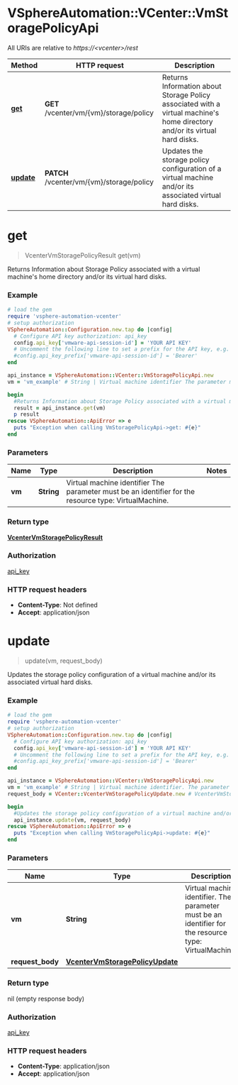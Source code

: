 # VSphereAutomation::VCenter::VmStoragePolicyApi

All URIs are relative to *https://&lt;vcenter&gt;/rest*

Method | HTTP request | Description
------------- | ------------- | -------------
[**get**](VmStoragePolicyApi.md#get) | **GET** /vcenter/vm/{vm}/storage/policy | Returns Information about Storage Policy associated with a virtual machine&#39;s home directory and/or its virtual hard disks.
[**update**](VmStoragePolicyApi.md#update) | **PATCH** /vcenter/vm/{vm}/storage/policy | Updates the storage policy configuration of a virtual machine and/or its associated virtual hard disks.


# **get**
> VcenterVmStoragePolicyResult get(vm)

Returns Information about Storage Policy associated with a virtual machine's home directory and/or its virtual hard disks.

### Example
```ruby
# load the gem
require 'vsphere-automation-vcenter'
# setup authorization
VSphereAutomation::Configuration.new.tap do |config|
  # Configure API key authorization: api_key
  config.api_key['vmware-api-session-id'] = 'YOUR API KEY'
  # Uncomment the following line to set a prefix for the API key, e.g. 'Bearer' (defaults to nil)
  #config.api_key_prefix['vmware-api-session-id'] = 'Bearer'
end

api_instance = VSphereAutomation::VCenter::VmStoragePolicyApi.new
vm = 'vm_example' # String | Virtual machine identifier The parameter must be an identifier for the resource type: VirtualMachine.

begin
  #Returns Information about Storage Policy associated with a virtual machine's home directory and/or its virtual hard disks.
  result = api_instance.get(vm)
  p result
rescue VSphereAutomation::ApiError => e
  puts "Exception when calling VmStoragePolicyApi->get: #{e}"
end
```

### Parameters

Name | Type | Description  | Notes
------------- | ------------- | ------------- | -------------
 **vm** | **String**| Virtual machine identifier The parameter must be an identifier for the resource type: VirtualMachine. | 

### Return type

[**VcenterVmStoragePolicyResult**](VcenterVmStoragePolicyResult.md)

### Authorization

[api_key](../README.md#api_key)

### HTTP request headers

 - **Content-Type**: Not defined
 - **Accept**: application/json



# **update**
> update(vm, request_body)

Updates the storage policy configuration of a virtual machine and/or its associated virtual hard disks.

### Example
```ruby
# load the gem
require 'vsphere-automation-vcenter'
# setup authorization
VSphereAutomation::Configuration.new.tap do |config|
  # Configure API key authorization: api_key
  config.api_key['vmware-api-session-id'] = 'YOUR API KEY'
  # Uncomment the following line to set a prefix for the API key, e.g. 'Bearer' (defaults to nil)
  #config.api_key_prefix['vmware-api-session-id'] = 'Bearer'
end

api_instance = VSphereAutomation::VCenter::VmStoragePolicyApi.new
vm = 'vm_example' # String | Virtual machine identifier. The parameter must be an identifier for the resource type: VirtualMachine.
request_body = VCenter::VcenterVmStoragePolicyUpdate.new # VcenterVmStoragePolicyUpdate | 

begin
  #Updates the storage policy configuration of a virtual machine and/or its associated virtual hard disks.
  api_instance.update(vm, request_body)
rescue VSphereAutomation::ApiError => e
  puts "Exception when calling VmStoragePolicyApi->update: #{e}"
end
```

### Parameters

Name | Type | Description  | Notes
------------- | ------------- | ------------- | -------------
 **vm** | **String**| Virtual machine identifier. The parameter must be an identifier for the resource type: VirtualMachine. | 
 **request_body** | [**VcenterVmStoragePolicyUpdate**](VcenterVmStoragePolicyUpdate.md)|  | 

### Return type

nil (empty response body)

### Authorization

[api_key](../README.md#api_key)

### HTTP request headers

 - **Content-Type**: application/json
 - **Accept**: application/json




